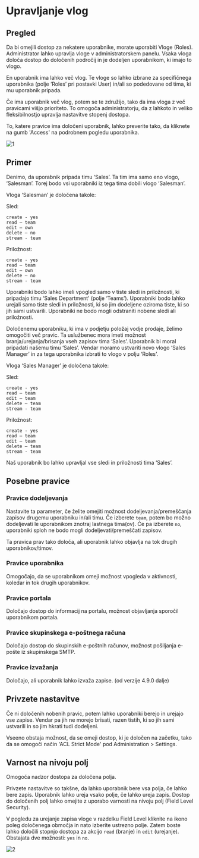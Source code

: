 # Upravljanje vlog

## Pregled

Da bi omejili dostop za nekatere uporabnike, morate uporabiti Vloge (Roles). Administrator lahko upravlja vloge v administratorskem panelu. Vsaka vloga določa dostop do določenih področij in je dodeljen uporabnikom, ki imajo to vlogo.

En uporabnik ima lahko več vlog. Te vloge so lahko izbrane za specifičnega uporabnika (polje ‘Roles’ pri postavki User) in/ali so podedovane od tima, ki mu uporabnik pripada.

Če ima uporabnik več vlog, potem se te združijo, tako da ima vloga z več pravicami višjo prioriteto. To omogoča administratorju, da z lahkoto in veliko fleksibilnostjo upravlja nastavitve stopenj dostopa.

To, katere pravice ima določeni uporabnik, lahko preverite tako, da kliknete na gumb 'Access' na podrobnem pogledu uporabnika.

![1](https://raw.githubusercontent.com/espocrm/documentation/master/_static/images/administration/roles-management/scope-level.png)

## Primer

Denimo, da uporabnik pripada timu ‘Sales’. Ta tim ima samo eno vlogo, ‘Salesman’. Torej bodo vsi uporabniki iz tega tima dobili vlogo ‘Salesman’.

Vloga ‘Salesman’ je določena takole:

Sled:
```
create - yes
read – team
edit – own
delete – no
stream - team
```

Priložnost:
```
create - yes
read – team
edit – own
delete – no
stream - team
```

Uporabniki bodo lahko imeli vpogled samo v tiste sledi in priložnosti, ki pripadajo timu ‘Sales Department’ (polje ‘Teams’). Uporabniki bodo lahko urejali samo tiste sledi in priložnosti, ki so jim dodeljene oziroma tiste, ki so jih sami ustvarili. Uporabniki ne bodo mogli odstraniti nobene sledi ali priložnosti.

Določenemu uporabniku, ki ima v podjetju položaj vodje prodaje, želimo omogočiti več pravic. Ta uslužbenec mora imeti možnost branja/urejanja/brisanja vseh zapisov tima ‘Sales’. Uporabnik bi moral pripadati našemu timu ‘Sales’. Vendar moramo ustvariti novo vlogo ‘Sales Manager’ in za tega uporabnika izbrati to vlogo v polju ‘Roles’.

Vloga ‘Sales Manager’ je določena takole:

Sled:
```
create - yes
read – team
edit – team
delete – team
stream - team
```

Priložnost:
```
create - yes
read – team
edit – team
delete – team
stream - team
```

Naš uporabnik bo lahko upravljal vse sledi in priložnosti tima ‘Sales’.

## Posebne pravice

### Pravice dodeljevanja

Nastavite ta parameter, če želite omejiti možnost dodeljevanja/premeščanja zapisov drugemu uporabniku in/ali timu. Če izberete `team`, potem bo možno dodeljevati le uporabnikom znotraj lastnega tima(ov). Če pa izberete `no`, uporabniki sploh ne bodo mogli dodeljevati/premeščati zapisov.

Ta pravica prav tako določa, ali uporabnik lahko objavlja na tok drugih uporabnikov/timov.

### Pravice uporabnika

Omogočajo, da se uporabnikom omeji možnost vpogleda v aktivnosti, koledar in tok drugih uporabnikov.

### Pravice portala

Določajo dostop do informacij na portalu, možnost objavljanja sporočil uporabnikom portala.

### Pravice skupinskega e-poštnega računa

Določajo dostop do skupinskih e-poštnih računov, možnost pošiljanja e-pošte iz skupinskega SMTP.

### Pravice izvažanja

Določajo, ali uporabnik lahko izvaža zapise. (od verzije 4.9.0 dalje)

## Privzete nastavitve

Če ni določenih nobenih pravic, potem lahko uporabniki berejo in urejajo vse zapise. Vendar pa jih ne morejo brisati, razen tistih, ki so jih sami ustvarili in so jim hkrati tudi dodeljeni.

Vseeno obstaja možnost, da se omeji dostop, ki je določen na začetku, tako da se omogoči način 'ACL Strict Mode' pod Administration > Settings.

## Varnost na nivoju polj

Omogoča nadzor dostopa za določena polja.

Privzete nastavitve so takšne, da lahko uporabnik bere vsa polja, če lahko bere zapis. Uporabnik lahko ureja vsako polje, če lahko ureja zapis. Dostop do določenih polj lahko omejite z uporabo varnosti na nivoju polj (Field Level Security).

V pogledu za urejanje zapisa vloge v razdelku Field Level kliknite na ikono poleg določenega območja in nato izberite ustrezno polje. Zatem boste lahko določili stopnjo dostopa za akcijo `read` (branje) in `edit` (urejanje). Obstajata dve možnosti: `yes` in `no`.

![2](https://raw.githubusercontent.com/espocrm/documentation/master/_static/images/administration/roles-management/field-level-secutiry.png)
